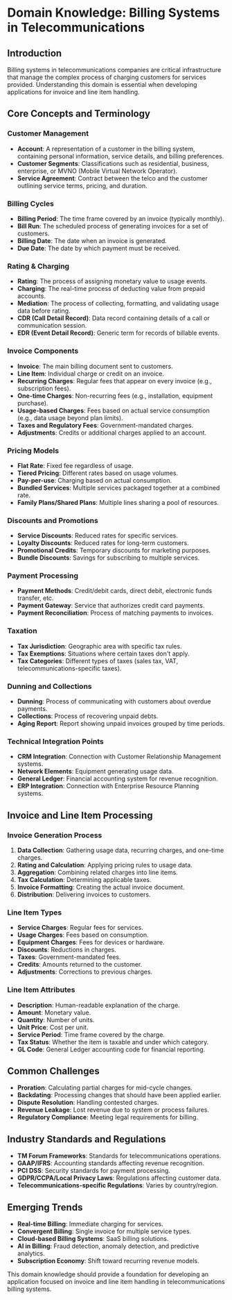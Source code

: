 # Domain Knowledge: Billing Systems in Telecommunications

## Introduction
Billing systems in telecommunications companies are critical infrastructure that manage the complex process of charging customers for services provided. Understanding this domain is essential when developing applications for invoice and line item handling.

## Core Concepts and Terminology

### Customer Management
- **Account**: A representation of a customer in the billing system, containing personal information, service details, and billing preferences.
- **Customer Segments**: Classifications such as residential, business, enterprise, or MVNO (Mobile Virtual Network Operator).
- **Service Agreement**: Contract between the telco and the customer outlining service terms, pricing, and duration.

### Billing Cycles
- **Billing Period**: The time frame covered by an invoice (typically monthly).
- **Bill Run**: The scheduled process of generating invoices for a set of customers.
- **Billing Date**: The date when an invoice is generated.
- **Due Date**: The date by which payment must be received.

### Rating & Charging
- **Rating**: The process of assigning monetary value to usage events.
- **Charging**: The real-time process of deducting value from prepaid accounts.
- **Mediation**: The process of collecting, formatting, and validating usage data before rating.
- **CDR (Call Detail Record)**: Data record containing details of a call or communication session.
- **EDR (Event Detail Record)**: Generic term for records of billable events.

### Invoice Components
- **Invoice**: The main billing document sent to customers.
- **Line Item**: Individual charge or credit on an invoice.
- **Recurring Charges**: Regular fees that appear on every invoice (e.g., subscription fees).
- **One-time Charges**: Non-recurring fees (e.g., installation, equipment purchase).
- **Usage-based Charges**: Fees based on actual service consumption (e.g., data usage beyond plan limits).
- **Taxes and Regulatory Fees**: Government-mandated charges.
- **Adjustments**: Credits or additional charges applied to an account.

### Pricing Models
- **Flat Rate**: Fixed fee regardless of usage.
- **Tiered Pricing**: Different rates based on usage volumes.
- **Pay-per-use**: Charging based on actual consumption.
- **Bundled Services**: Multiple services packaged together at a combined rate.
- **Family Plans/Shared Plans**: Multiple lines sharing a pool of resources.

### Discounts and Promotions
- **Service Discounts**: Reduced rates for specific services.
- **Loyalty Discounts**: Reduced rates for long-term customers.
- **Promotional Credits**: Temporary discounts for marketing purposes.
- **Bundle Discounts**: Savings for subscribing to multiple services.

### Payment Processing
- **Payment Methods**: Credit/debit cards, direct debit, electronic funds transfer, etc.
- **Payment Gateway**: Service that authorizes credit card payments.
- **Payment Reconciliation**: Process of matching payments to invoices.

### Taxation
- **Tax Jurisdiction**: Geographic area with specific tax rules.
- **Tax Exemptions**: Situations where certain taxes don't apply.
- **Tax Categories**: Different types of taxes (sales tax, VAT, telecommunications-specific taxes).

### Dunning and Collections
- **Dunning**: Process of communicating with customers about overdue payments.
- **Collections**: Process of recovering unpaid debts.
- **Aging Report**: Report showing unpaid invoices grouped by time periods.

### Technical Integration Points
- **CRM Integration**: Connection with Customer Relationship Management systems.
- **Network Elements**: Equipment generating usage data.
- **General Ledger**: Financial accounting system for revenue recognition.
- **ERP Integration**: Connection with Enterprise Resource Planning systems.

## Invoice and Line Item Processing

### Invoice Generation Process
1. **Data Collection**: Gathering usage data, recurring charges, and one-time charges.
2. **Rating and Calculation**: Applying pricing rules to usage data.
3. **Aggregation**: Combining related charges into line items.
4. **Tax Calculation**: Determining applicable taxes.
5. **Invoice Formatting**: Creating the actual invoice document.
6. **Distribution**: Delivering invoices to customers.

### Line Item Types
- **Service Charges**: Regular fees for services.
- **Usage Charges**: Fees based on consumption.
- **Equipment Charges**: Fees for devices or hardware.
- **Discounts**: Reductions in charges.
- **Taxes**: Government-mandated fees.
- **Credits**: Amounts returned to the customer.
- **Adjustments**: Corrections to previous charges.

### Line Item Attributes
- **Description**: Human-readable explanation of the charge.
- **Amount**: Monetary value.
- **Quantity**: Number of units.
- **Unit Price**: Cost per unit.
- **Service Period**: Time frame covered by the charge.
- **Tax Status**: Whether the item is taxable and under which category.
- **GL Code**: General Ledger accounting code for financial reporting.

## Common Challenges
- **Proration**: Calculating partial charges for mid-cycle changes.
- **Backdating**: Processing changes that should have been applied earlier.
- **Dispute Resolution**: Handling contested charges.
- **Revenue Leakage**: Lost revenue due to system or process failures.
- **Regulatory Compliance**: Meeting legal requirements for billing.

## Industry Standards and Regulations
- **TM Forum Frameworks**: Standards for telecommunications operations.
- **GAAP/IFRS**: Accounting standards affecting revenue recognition.
- **PCI DSS**: Security standards for payment processing.
- **GDPR/CCPA/Local Privacy Laws**: Regulations affecting customer data.
- **Telecommunications-specific Regulations**: Varies by country/region.

## Emerging Trends
- **Real-time Billing**: Immediate charging for services.
- **Convergent Billing**: Single invoice for multiple service types.
- **Cloud-based Billing Systems**: SaaS billing solutions.
- **AI in Billing**: Fraud detection, anomaly detection, and predictive analytics.
- **Subscription Economy**: Shift toward recurring revenue models.

This domain knowledge should provide a foundation for developing an application focused on invoice and line item handling in telecommunications billing systems.
